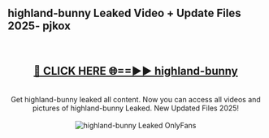 <h2>highland-bunny Leaked Video + Update Files 2025- pjkox</h2>
<br>
<div align="center">
<h2><a href="https://libra.edu.pl?highland-bunny" rel="nofollow">🔴 CLICK HERE 🌐==►► highland-bunny</a></h2>
<br>
Get highland-bunny leaked all content. Now you can access all videos and pictures of highland-bunny Leaked. New Updated Files 2025!
<br>
<br>
<a href="https://libra.edu.pl?highland-bunny" rel="nofollow" data-target="animated-image.originalLink"><img src="https://i.ibb.co.com/WyWwxjT/player-gif2.gif" alt="highland-bunny Leaked OnlyFans" style="max-width: 100%; display: inline-block;" data-target="animated-image.originalImage"></a>
</div>
<br>
